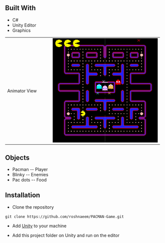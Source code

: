## Built With
 * C#
 * Unity Editor
 * Graphics
 
 <table><tr>
 <td  width="200" height= "250">Animator View</td>
<td  width="650" height= "250"><img src="https://github.com/Amulya-coder/Pacman-clone/blob/master/gameimage/pacman.gif?raw=true" alt="Gameplay"></td>
</tr>
</table>

## Objects
* Pacman -- Player
* Blinky -- Enemies
* Pac dots -- Food

## Installation

- Clone the repository
```
git clone https://github.com/roshnaeem/PACMAN-Game.git 
```

- Add [Unity](https://store.unity.com/front-page?check_logged_in=1#plans-individual) to your machine

- Add this project folder on Unity and run on the editor